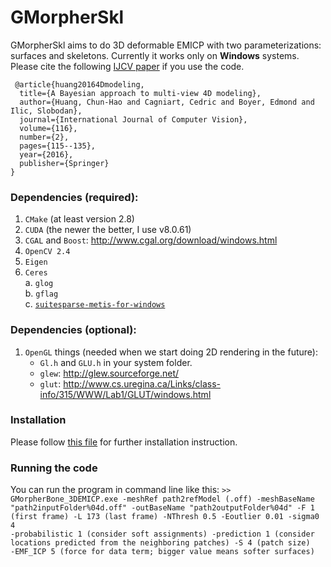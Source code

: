 # GMorpherSkl

GMorpherSkl aims to do 3D deformable EMICP with two parameterizations: surfaces and skeletons. Currently it works only on __Windows__ systems.
Please cite the following [IJCV paper](http://campar.in.tum.de/pub/huangc2016ijcv/huangc2016ijcv.pdf) if you use the code.


```
 @article{huang20164Dmodeling,
  title={A Bayesian approach to multi-view 4D modeling},
  author={Huang, Chun-Hao and Cagniart, Cedric and Boyer, Edmond and Ilic, Slobodan},
  journal={International Journal of Computer Vision},
  volume={116},
  number={2},
  pages={115--135},
  year={2016},
  publisher={Springer}
}

```

### Dependencies (required):
1.	`CMake` (at least version 2.8)
2.	`CUDA` (the newer the better, I use v8.0.61)
3.	`CGAL` and `Boost`: http://www.cgal.org/download/windows.html
4.	`OpenCV 2.4`
5.	`Eigen`
6.	`Ceres`</br>
    a.	`glog` </br>
    b.	`gflag` </br>
    c.	[`suitesparse-metis-for-windows`](https://github.com/jlblancoc/suitesparse-metis-for-windows)
    

### Dependencies (optional):
1.	`OpenGL` things (needed when we start doing 2D rendering in the future): </br>
    * `Gl.h` and `GLU.h` in your system folder.</br>
    * `glew`: http://glew.sourceforge.net/</br>
    * `glut`: http://www.cs.uregina.ca/Links/class-info/315/WWW/Lab1/GLUT/windows.html</br>


### Installation
Please follow [this file](http://campar.in.tum.de/personal/huang/github/readme_v1.pdf) for further installation instruction.

### Running the code
You can run the program in command line like this:
<code>&gt;&gt; GMorpherBone_3DEMICP.exe  -meshRef path2refModel (.off)
                                         -meshBaseName "path2inputFolder\%04d.off"
                                         -outBaseName "path2outputFolder\%04d"
                                         -F 1 (first frame)
                                         -L 173 (last frame)
                                         -NThresh 0.5
                                         -Eoutlier 0.01
                                         -sigma0 4
                                         -probabilistic 1 (consider soft assignments)
                                         -prediction 1 (consider locations predicted from the neighboring patches)
                                         -S 4 (patch size)
                                         -EMF_ICP 5 (force for data term; bigger value means softer surfaces)
</code>